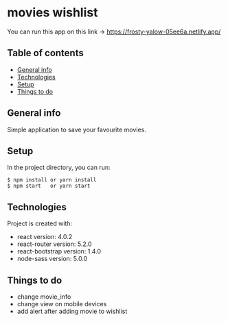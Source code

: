 # movies wishlist
You can run this app on this link -> https://frosty-yalow-05ee6a.netlify.app/
## Table of contents
* [General info](#general-info)
* [Technologies](#technologies)
* [Setup](#setup)
* [Things to do](#things-to-do)

## General info
Simple application to save your favourite movies.

## Setup
In the project directory, you can run:
```
$ npm install or yarn install
$ npm start   or yarn start
```

## Technologies
Project is created with:
- react version: 4.0.2
- react-router version: 5.2.0
- react-bootstrap version: 1.4.0
- node-sass version: 5.0.0

## Things to do
- change movie_info
- change view on mobile devices
- add alert after adding movie to wishlist
